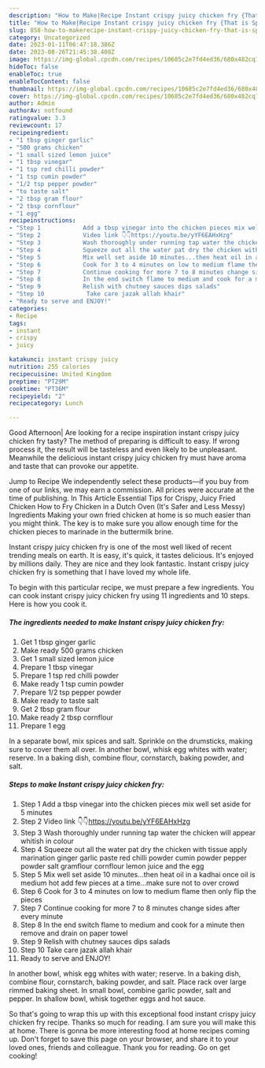 ```yaml
---
description: "How to Make|Recipe Instant crispy juicy chicken fry {That is Special"
title: "How to Make|Recipe Instant crispy juicy chicken fry {That is Special"
slug: 858-how-to-makerecipe-instant-crispy-juicy-chicken-fry-that-is-special
category: Uncategorized
date: 2023-01-11T06:47:18.386Z
date: 2023-08-26T21:45:38.408Z
image: https://img-global.cpcdn.com/recipes/10685c2e7fd4ed36/680x482cq70/instant-crispy-juicy-chicken-fry-recipe-main-photo.jpg
hideToc: false
enableToc: true
enableTocContent: false
thumbnail: https://img-global.cpcdn.com/recipes/10685c2e7fd4ed36/680x482cq70/instant-crispy-juicy-chicken-fry-recipe-main-photo.jpg
cover: https://img-global.cpcdn.com/recipes/10685c2e7fd4ed36/680x482cq70/instant-crispy-juicy-chicken-fry-recipe-main-photo.jpg
author: Admin
authorAv: notfound
ratingvalue: 3.3
reviewcount: 17
recipeingredient:
- "1 tbsp ginger garlic"
- "500 grams chicken"
- "1 small sized lemon juice"
- "1 tbsp vinegar"
- "1 tsp red chilli powder"
- "1 tsp cumin powder"
- "1/2 tsp pepper powder"
- "to taste salt"
- "2 tbsp gram flour"
- "2 tbsp cornflour"
- "1 egg"
recipeinstructions:
- "Step 1            Add a tbsp vinegar into the chicken pieces mix well set aside for 5 minutes"
- "Step 2            Video link 👇👇https://youtu.be/yYF6EAHxHzg"
- "Step 3            Wash thoroughly under running tap water the chicken will appear whitish in colour"
- "Step 4            Squeeze out all the water pat dry the chicken with tissue apply marination ginger garlic paste red chilli powder cumin powder pepper powder salt gramflour cornflour lemon juice and the egg"
- "Step 5            Mix well set aside 10 minutes...then heat oil in a kadhai once oil is medium hot add few pieces at a time...make sure not to over crowd"
- "Step 6            Cook for 3 to 4 minutes on low to medium flame then only flip the pieces"
- "Step 7            Continue cooking for more 7 to 8 minutes change sides after every minute"
- "Step 8            In the end switch flame to medium and cook for a minute then remove and drain on paper towel"
- "Step 9            Relish with chutney sauces dips salads"
- "Step 10            Take care jazak allah khair"
- "Ready to serve and ENJOY!"
categories:
- Recipe
tags:
- instant
- crispy
- juicy

katakunci: instant crispy juicy 
nutrition: 255 calories
recipecuisine: United Kingdom
preptime: "PT29M"
cooktime: "PT36M"
recipeyield: "2"
recipecategory: Lunch

---
```



Good Afternoon| Are looking for a recipe inspiration instant crispy juicy chicken fry tasty? The method of preparing is difficult to easy. If wrong process it, the result will be tasteless and even likely to be unpleasant. Meanwhile the delicious instant crispy juicy chicken fry must have aroma and taste that can provoke our appetite.





Jump to Recipe We independently select these products—if you buy from one of our links, we may earn a commission. All prices were accurate at the time of publishing. In This Article Essential Tips for Crispy, Juicy Fried Chicken How to Fry Chicken in a Dutch Oven (It&#39;s Safer and Less Messy) Ingredients Making your own fried chicken at home is so much easier than you might think. The key is to make sure you allow enough time for the chicken pieces to marinade in the buttermilk brine.

Instant crispy juicy chicken fry is one of the most well liked of recent trending meals on earth. It is easy, it's quick, it tastes delicious. It's enjoyed by millions daily. They are nice and they look fantastic. Instant crispy juicy chicken fry is something that I have loved my whole life.


To begin with this particular recipe, we must prepare a few ingredients. You can cook instant crispy juicy chicken fry using 11 ingredients and 10 steps. Here is how you cook it.

<!--inarticleads1-->

##### The ingredients needed to make Instant crispy juicy chicken fry:

1. Get 1 tbsp ginger garlic
1. Make ready 500 grams chicken
1. Get 1 small sized lemon juice
1. Prepare 1 tbsp vinegar
1. Prepare 1 tsp red chilli powder
1. Make ready 1 tsp cumin powder
1. Prepare 1/2 tsp pepper powder
1. Make ready to taste salt
1. Get 2 tbsp gram flour
1. Make ready 2 tbsp cornflour
1. Prepare 1 egg


In a separate bowl, mix spices and salt. Sprinkle on the drumsticks, making sure to cover them all over. In another bowl, whisk egg whites with water; reserve. In a baking dish, combine flour, cornstarch, baking powder, and salt. 

<!--inarticleads2-->

##### Steps to make Instant crispy juicy chicken fry:

1. Step 1            Add a tbsp vinegar into the chicken pieces mix well set aside for 5 minutes
1. Step 2            Video link 👇👇https://youtu.be/yYF6EAHxHzg
1. Step 3            Wash thoroughly under running tap water the chicken will appear whitish in colour
1. Step 4            Squeeze out all the water pat dry the chicken with tissue apply marination ginger garlic paste red chilli powder cumin powder pepper powder salt gramflour cornflour lemon juice and the egg
1. Step 5            Mix well set aside 10 minutes...then heat oil in a kadhai once oil is medium hot add few pieces at a time...make sure not to over crowd
1. Step 6            Cook for 3 to 4 minutes on low to medium flame then only flip the pieces
1. Step 7            Continue cooking for more 7 to 8 minutes change sides after every minute
1. Step 8            In the end switch flame to medium and cook for a minute then remove and drain on paper towel
1. Step 9            Relish with chutney sauces dips salads
1. Step 10            Take care jazak allah khair
1. Ready to serve and ENJOY!

In another bowl, whisk egg whites with water; reserve. In a baking dish, combine flour, cornstarch, baking powder, and salt. Place rack over large rimmed baking sheet. In small bowl, combine garlic powder, salt and pepper. In shallow bowl, whisk together eggs and hot sauce. 

So that's going to wrap this up with this exceptional food instant crispy juicy chicken fry recipe. Thanks so much for reading. I am sure you will make this at home. There is gonna be more interesting food at home recipes coming up. Don't forget to save this page on your browser, and share it to your loved ones, friends and colleague. Thank you for reading. Go on get cooking!
